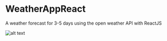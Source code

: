 # WeatherAppReact
A weather forecast for 3-5 days using  the open weather API with ReactJS

![alt text](https://user-images.githubusercontent.com/31184597/51802203-3a28ef00-2250-11e9-82ac-e7040b2fd053.png)
